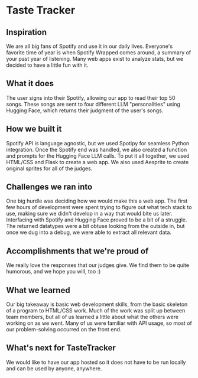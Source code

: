 # Taste Tracker

## Inspiration
We are all big fans of Spotify and use it in our daily lives. Everyone's favorite time of year is when Spotify Wrapped comes around, a summary of your past year of listening. Many web apps exist to analyze stats, but we decided to have a little fun with it. 

## What it does
The user signs into their Spotify, allowing our app to read their top 50 songs. These songs are sent to four different LLM "personalities" using Hugging Face, which returns their judgment of the user's songs. 

## How we built it
Spotify API is language agnostic, but we used Spotipy for seamless Python integration. Once the Spotify end was handled, we also created a function and prompts for the Hugging Face LLM calls. To put it all together, we used HTML/CSS and Flask to create a web app. We also used Aesprite to create original sprites for all of the judges.

## Challenges we ran into
One big hurdle was deciding how we would make this a web app. The first few hours of development were spent trying to figure out what tech stack to use, making sure we didn't develop in a way that would bite us later. Interfacing with Spotify and Hugging Face proved to be a bit of a struggle. The returned datatypes were a bit obtuse looking from the outside in, but once we dug into a debug, we were able to extract all relevant data. 

## Accomplishments that we're proud of
We really love the responses that our judges give. We find them to be quite humorous, and we hope you will, too :)

## What we learned
Our big takeaway is basic web development skills, from the basic skeleton of a program to HTML/CSS work. Much of the work was split up between team members, but all of us learned a little about what the others were working on as we went. Many of us were familiar with API usage, so most of our problem-solving occurred on the front end.

## What's next for TasteTracker
We would like to have our app hosted so it does not have to be run locally and can be used by anyone, anywhere.
